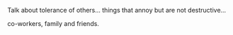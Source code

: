Talk about tolerance of others... things that annoy but are not destructive...

co-workers, family and friends.